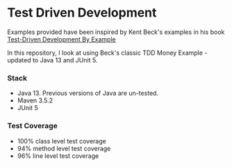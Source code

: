 # Test Driven Development

Examples provided have been inspired by Kent Beck's examples in his book [Test-Driven Development By Example](https://amzn.to/2DTP58p)

In this repository, I look at using Beck's classic TDD Money Example - updated to Java 13 and JUnit 5. 

### Stack
* Java 13. Previous versions of Java are un-tested.
* Maven 3.5.2
* JUnit 5

### Test Coverage
* 100% class level test coverage
* 94% method level test coverage
* 96% line level test coverage
